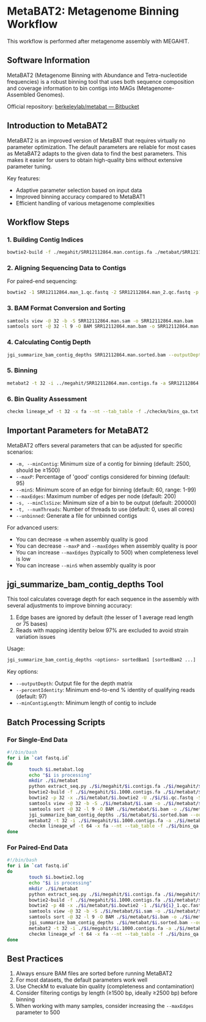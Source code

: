 # MetaBAT2: Metagenome Binning Workflow

This workflow is performed after metagenome assembly with MEGAHIT.

## Software Information

MetaBAT2 (Metagenome Binning with Abundance and Tetra-nucleotide frequencies) is a robust binning tool that uses both sequence composition and coverage information to bin contigs into MAGs (Metagenome-Assembled Genomes).

Official repository: [berkeleylab/metabat — Bitbucket](https://bitbucket.org/berkeleylab/metabat/src/master/)

## Introduction to MetaBAT2

MetaBAT2 is an improved version of MetaBAT that requires virtually no parameter optimization. The default parameters are reliable for most cases as MetaBAT2 adapts to the given data to find the best parameters. This makes it easier for users to obtain high-quality bins without extensive parameter tuning.

Key features:
- Adaptive parameter selection based on input data
- Improved binning accuracy compared to MetaBAT1
- Efficient handling of various metagenome complexities

## Workflow Steps

### 1. Building Contig Indices

```bash
bowtie2-build -f ./megahit/SRR12112864.man.contigs.fa ./metabat/SRR12112864.man.bowtie2 --threads 16
```

### 2. Aligning Sequencing Data to Contigs

For paired-end sequencing:

```bash
bowtie2 -1 SRR12112864.man_1.qc.fastq -2 SRR12112864.man_2.qc.fastq -p 32 -x ./metabat/SRR12112864.man.bowtie2 -S ./metabat/SRR12112864.man.sam
```

### 3. BAM Format Conversion and Sorting

```bash
samtools view -@ 32 -b -S SRR12112864.man.sam -o SRR12112864.man.bam
samtools sort -@ 32 -l 9 -O BAM SRR12112864.man.bam -o SRR12112864.man.sorted.bam
```

### 4. Calculating Contig Depth

```bash
jgi_summarize_bam_contig_depths SRR12112864.man.sorted.bam --outputDepth SRR12112864.man.depth.txt
```

### 5. Binning

```bash
metabat2 -t 32 -i ../megahit/SRR12112864.man.contigs.fa -a SRR12112864.man.depth.txt -o SRR12112864.man.bin -v
```

### 6. Bin Quality Assessment

```bash
checkm lineage_wf -t 32 -x fa --nt --tab_table -f ./checkm/bins_qa.txt ./ ./checkm
```

## Important Parameters for MetaBAT2

MetaBAT2 offers several parameters that can be adjusted for specific scenarios:

- `-m, --minContig`: Minimum size of a contig for binning (default: 2500, should be ≥1500)
- `--maxP`: Percentage of 'good' contigs considered for binning (default: 95)
- `--minS`: Minimum score of an edge for binning (default: 60, range: 1-99)
- `--maxEdges`: Maximum number of edges per node (default: 200)
- `-s, --minClsSize`: Minimum size of a bin to be output (default: 200000)
- `-t, --numThreads`: Number of threads to use (default: 0, uses all cores)
- `--unbinned`: Generate a file for unbinned contigs

For advanced users:
- You can decrease `-m` when assembly quality is good
- You can decrease `--maxP` and `--maxEdges` when assembly quality is poor
- You can increase `--maxEdges` (typically to 500) when completeness level is low
- You can increase `--minS` when assembly quality is poor

## jgi_summarize_bam_contig_depths Tool

This tool calculates coverage depth for each sequence in the assembly with several adjustments to improve binning accuracy:

1. Edge bases are ignored by default (the lesser of 1 average read length or 75 bases)
2. Reads with mapping identity below 97% are excluded to avoid strain variation issues

Usage:
```bash
jgi_summarize_bam_contig_depths <options> sortedBam1 [sortedBam2 ...]
```

Key options:
- `--outputDepth`: Output file for the depth matrix
- `--percentIdentity`: Minimum end-to-end % identity of qualifying reads (default: 97)
- `--minContigLength`: Minimum length of contig to include

## Batch Processing Scripts

### For Single-End Data

```bash
#!/bin/bash
for i in `cat fastq.id`
do
        touch $i.metabat.log
        echo "$i is processing"
        mkdir ./$i/metabat
        python extract_seq.py ./$i/megahit/$i.contigs.fa ./$i/megahit/$i.1000.contigs.fa
        bowtie2-build -f ./$i/megahit/$i.1000.contigs.fa ./$i/metabat/$i.bowtie2 --threads 32
        bowtie2 -p 32 -x ./$i/metabat/$i.bowtie2 -U ./$i/$i.qc.fastq -S ./$i/metabat/$i.sam
        samtools view -@ 32 -b -S ./$i/metabat/$i.sam -o ./$i/metabat/$i.bam
        samtools sort -@ 32 -l 9 -O BAM ./$i/metabat/$i.bam -o ./$i/metabat/$i.sorted.bam
        jgi_summarize_bam_contig_depths ./$i/metabat/$i.sorted.bam --outputDepth ./$i/metabat/$i.depth.txt
        metabat2 -t 32 -i ./$i/megahit/$i.1000.contigs.fa -a ./$i/metabat/$i.depth.txt -o ./$i/metabat/$i.bin -v
        checkm lineage_wf -t 64 -x fa --nt --tab_table -f ./$i/bins_qa.txt ./$i/metabat ./$i/metabat/checkm_output
done
```

### For Paired-End Data

```bash
#!/bin/bash
for i in `cat fastq.id`
do
        touch $i.bowtie2.log
        echo "$i is processing"
        mkdir ./$i/metabat
        python extract_seq.py ./$i/megahit/$i.contigs.fa ./$i/megahit/$i.1000.contigs.fa
        bowtie2-build -f ./$i/megahit/$i.1000.contigs.fa ./$i/metabat/$i.bowtie2 --threads 32
        bowtie2 -p 48 -x ./$i/metabat/$i.bowtie2 -1 ./$i/${i}_1.qc.fastq -2 ./$i/${i}_2.qc.fastq -S ./$i/metabat/$i.sam
        samtools view -@ 32 -b -S ./$i/metabat/$i.sam -o ./$i/metabat/$i.bam
        samtools sort -@ 32 -l 9 -O BAM ./$i/metabat/$i.bam -o ./$i/metabat/$i.sorted.bam
        jgi_summarize_bam_contig_depths ./$i/metabat/$i.sorted.bam --outputDepth ./$i/metabat/$i.depth.txt
        metabat2 -t 32 -i ./$i/megahit/$i.1000.contigs.fa -a ./$i/metabat/$i.depth.txt -o ./$i/metabat/$i.bin -v
        checkm lineage_wf -t 64 -x fa --nt --tab_table -f ./$i/bins_qa.txt ./$i/metabat ./$i/metabat/checkm_output
done
```

## Best Practices

1. Always ensure BAM files are sorted before running MetaBAT2
2. For most datasets, the default parameters work well
3. Use CheckM to evaluate bin quality (completeness and contamination)
4. Consider filtering contigs by length (≥1500 bp, ideally ≥2500 bp) before binning
5. When working with many samples, consider increasing the `--maxEdges` parameter to 500